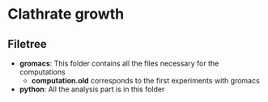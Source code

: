 # Clathrate growth

## Filetree
* **gromacs**: This folder contains all the files necessary for the computations  
  * **computation.old** corresponds to the first experiments with gromacs
* **python**: All the analysis part is in this folder
